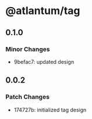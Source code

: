 # @atlantum/tag

## 0.1.0

### Minor Changes

-   9befac7: updated design

## 0.0.2

### Patch Changes

-   174727b: initialized tag design
